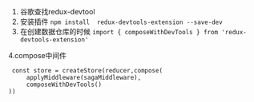 1. 谷歌查找redux-devtool
2. 安装插件 ```npm install  redux-devtools-extension --save-dev ```
3. 在创建数据仓库的时候  ```import { composeWithDevTools } from 'redux-devtools-extension' ```

4.compose中间件
```
 const store = createStore(reducer,compose(  
     applyMiddleware(sagaMiddleware),  
     composeWithDevTools()  
))
```